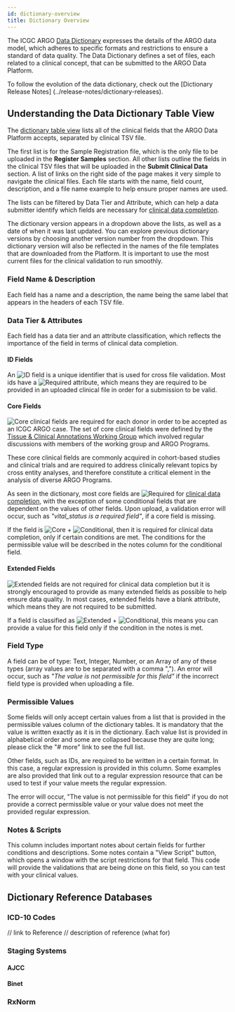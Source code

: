 ```yaml
---
id: dictionary-overview
title: Dictionary Overview
---
```


The ICGC ARGO [Data Dictionary](/dictionary) expresses the details of the ARGO data model, which adheres to specific formats and restrictions to ensure a standard of data quality. The Data Dictionary defines a set of files, each related to a clinical concept, that can be submitted to the ARGO Data Platform.

To follow the evolution of the data dictionary, check out the [Dictionary Release Notes] (../release-notes/dictionary-releases).

## Understanding the Data Dictionary Table View

The [dictionary table view](/dictionary) lists all of the clinical fields that the ARGO Data Platform accepts, separated by clinical TSV file.

The first list is for the Sample Registration file, which is the only file to be uploaded in the **Register Samples** section. All other lists outline the fields in the clinical TSV files that will be uploaded in the **Submit Clinical Data** section. A list of links on the right side of the page makes it very simple to navigate the clinical files. Each file starts with the name, field count, description, and a file name example to help ensure proper names are used. 

The lists can be filtered by Data Tier and Attribute, which can help a data submitter identify which fields are necessary for [clinical data completion](clinical-data-validation-rules). 

The dictionary version appears in a dropdown above the lists, as well as a date of when it was last updated. You can explore previous dictionary versions by choosing another version number from the dropdown. This dictionary version will also be reflected in the names of the file templates that are downloaded from the Platform. It is important to use the most current files for the clinical validation to run smoothly. 

### Field Name & Description
Each field has a name and a description, the name being the same label that appears in the headers of each TSV file. 

### Data Tier & Attributes 
Each field has a data tier and an attribute classification, which reflects the importance of the field in terms of clinical data completion. 

#### ID Fields
An ![ID](/assets/submission/dictionary-id.svg) field is a unique identifier that is used for cross file validation. Most ids have a ![Required](/assets/submission/dictionary-required.svg) attribute, which means they are required to be provided in an uploaded clinical file in order for a submission to be valid. 

#### Core Fields
![Core](/assets/submission/dictionary-core.svg) clinical fields are required for each donor in order to be accepted as an ICGC ARGO case. The set of core clinical fields were defined by the [Tissue & Clinical Annotations Working Group](http://www.icgc-argo.org/page/84/tissue-clinical-annotation-working-group) which involved regular discussions with members of the working group and ARGO Programs. 

These core clinical fields are commonly acquired in cohort-based studies and clinical trials and are required to address clinically relevant topics by cross entity analyses, and therefore constitute a critical element in the analysis of diverse ARGO Programs.

As seen in the dictionary, most core fields are ![Required](/assets/submission/dictionary-required.svg) for [clinical data completion](clinical-data-validation-rules), with the exception of some conditional fields that are dependent on the values of other fields. Upon upload, a validation error will occur, such as *"vital_status is a required field"*, if a core field is missing.

If the field is ![Core](/assets/submission/dictionary-core.svg) + ![Conditional](/assets/submission/dictionary-conditional.svg), then it is required for clinical data completion, only if certain conditions are met. The conditions for the permissible value will be described in the notes column for the conditional field. 

#### Extended Fields
![Extended](/assets/submission/dictionary-extended.svg) fields are not required for clinical data completion but it is strongly encouraged to provide as many extended fields as possible to help ensure data quality. In most cases, extended fields have a blank attribute, which means they are not required to be submitted. 

If a field is classified as ![Extended](/assets/submission/dictionary-extended.svg) + ![ Conditional](/assets/submission/dictionary-conditional.svg), this means you can provide a value for this field only if the condition in the notes is met.

### Field Type
A field can be of type: Text, Integer, Number, or an Array of any of these types (array values are to be separated with a comma ","). An error will occur, such as *"The value is not permissible for this field"* if the incorrect field type is provided when uploading a file. 

### Permissible Values
Some fields will only accept certain values from a list that is provided in the permissible values column of the dictionary tables. It is mandatory that the value is written exactly as it is in the dictionary. Each value list is provided in alphabetical order and some are collapsed because they are quite long; please click the "# more" link to see the full list. 

Other fields, such as IDs, are required to be written in a certain format. In this case, a regular expression is provided in this column. Some examples are also provided that link out to a regular expression resource that can be used to test if your value meets the regular expression. 

The error will occur, "The value is not permissible for this field" if you do not provide a correct permissible value or your value does not meet the provided regular expression. 

### Notes & Scripts
This column includes important notes about certain fields for further conditions and descriptions. Some notes contain a "View Script" button, which opens a window with the script restrictions for that field. This code will provide the validations that are being done on this field, so you can test with your clinical values. 


## Dictionary Reference Databases

### ICD-10 Codes

// link to Reference
// description of reference (what for)

### Staging Systems

#### AJCC

#### Binet

### RxNorm
